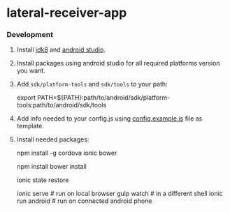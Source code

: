 # lateral-receiver-app

### Development

1) Install [jdk8](http://www.oracle.com/technetwork/java/javase/downloads/jdk8-downloads-2133151.html) and [android studio](https://developer.android.com/studio/install.html?pkg=tools).

2) Install packages using android studio for all required platforms version you want.

3) Add `sdk/platform-tools` and `sdk/tools` to your path:

    export PATH=${PATH}:path/to/android/sdk/platform-tools:path/to/android/sdk/tools

4) Add info needed to your config.js using [config.example.js](config.example.js) file as template.

4) Install needed packages:

    npm install -g cordova ionic bower

    npm install
    bower install

    ionic state restore

    ionic serve       # run on local browser
    gulp watch        # in a different shell
    ionic run android # run on connected android phone

